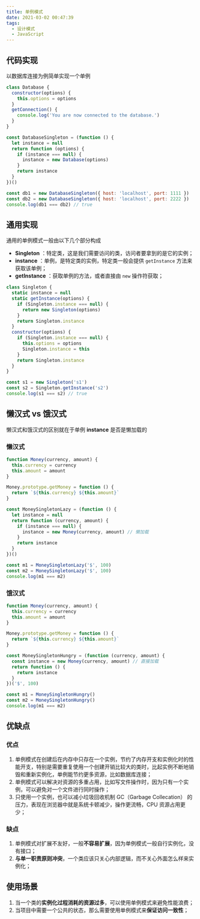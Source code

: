 ```yaml
---
title: 单例模式
date: 2021-03-02 00:47:39
tags:
  - 设计模式
  - JavaScript
---
```


## 代码实现

以数据库连接为例简单实现一个单例

```javascript
class Database {
  constructor(options) {
    this.options = options
  }
  getConnection() {
    console.log('You are now connected to the database.')
  }
}

const DatabaseSingleton = (function () {
  let instance = null
  return function (options) {
    if (instance === null) {
      instance = new Database(options)
    }
    return instance
  }
})()

const db1 = new DatabaseSingleton({ host: 'localhost', port: 1111 })
const db2 = new DatabaseSingleton({ host: 'localhost', port: 2222 })
console.log(db1 === db2) // true
```

## 通用实现

通用的单例模式一般由以下几个部分构成

- **Singleton** ：特定类，这是我们需要访问的类，访问者要拿到的是它的实例；
- **instance** ：单例，是特定类的实例，特定类一般会提供 `getInstance` 方法来获取该单例；
- **getInstance** ：获取单例的方法，或者直接由 `new` 操作符获取；

```javascript
class Singleton {
  static instance = null
  static getInstance(options) {
    if (Singleton.instance === null) {
      return new Singleton(options)
    }
    return Singleton.instance
  }
  constructor(options) {
    if (Singleton.instance === null) {
      this.options = options
      Singleton.instance = this
    }
    return Singleton.instance
  }
}

const s1 = new Singleton('s1')
const s2 = Singleton.getInstance('s2')
console.log(s1 === s2) // true
```

## 懒汉式 vs 饿汉式

懒汉式和饿汉式的区别就在于单例 **instance** 是否是懒加载的

### 懒汉式

```javascript
function Money(currency, amount) {
  this.currency = currency
  this.amount = amount
}

Money.prototype.getMoney = function () {
  return `${this.currency} ${this.amount}`
}

const MoneySingletonLazy = (function () {
  let instance = null
  return function (currency, amount) {
    if (instance === null) {
      instance = new Money(currency, amount) // 懒加载
    }
    return instance
  }
})()

const m1 = MoneySingletonLazy('$', 100)
const m2 = MoneySingletonLazy('$', 100)
console.log(m1 === m2)
```

### 饿汉式

```javascript
function Money(currency, amount) {
  this.currency = currency
  this.amount = amount
}

Money.prototype.getMoney = function () {
  return `${this.currency} ${this.amount}`
}

const MoneySingletonHungry = (function (currency, amount) {
  const instance = new Money(currency, amount) // 直接加载
  return function () {
    return instance
  }
})('$', 100)

const m1 = MoneySingletonHungry()
const m2 = MoneySingletonHungry()
console.log(m1 === m2)
```

## 优缺点

### 优点

1. 单例模式在创建后在内存中只存在一个实例，节约了内存开支和实例化时的性能开支，特别是需要重复使用一个创建开销比较大的类时，比起实例不断地销毁和重新实例化，单例能节约更多资源，比如数据库连接；
2. 单例模式可以解决对资源的多重占用，比如写文件操作时，因为只有一个实例，可以避免对一个文件进行同时操作；
3. 只使用一个实例，也可以减小垃圾回收机制 GC（Garbage Collecation） 的压力，表现在浏览器中就是系统卡顿减少，操作更流畅，CPU 资源占用更少；

### 缺点

1. 单例模式对扩展不友好，一般**不容易扩展**，因为单例模式一般自行实例化，没有接口；
2. **与单一职责原则冲突**，一个类应该只关心内部逻辑，而不关心外面怎么样来实例化；

## 使用场景

1. 当一个类的**实例化过程消耗的资源过多**，可以使用单例模式来避免性能浪费；
2. 当项目中需要一个公共的状态，那么需要使用单例模式来**保证访问一致性**；
